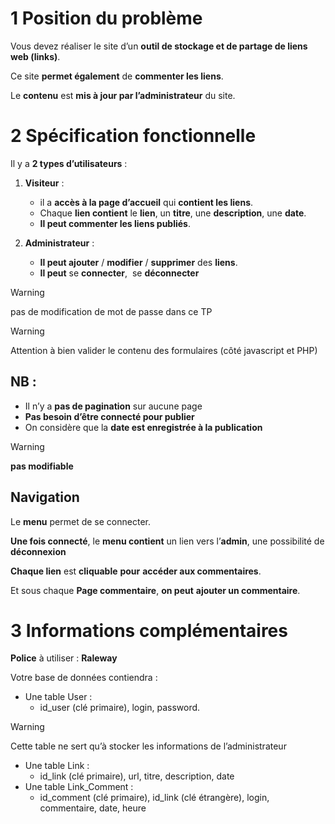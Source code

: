 # **1 Position du problème**

Vous devez réaliser le site d’un **outil de stockage et de partage de liens web (links)**.

Ce site **permet également** de **commenter les liens**.

Le **contenu** est **mis à jour par l’administrateur** du site.


# **2 Spécification fonctionnelle**

Il y a **2 types d’utilisateurs** :

1. **Visiteur** : 
	- il a **accès à la page d’accueil** qui **contient les liens**.
 	- Chaque **lien contient** le **lien**, un **titre**, une **description**, une **date**.
  	- **Il peut commenter les liens publiés**.


2. **Administrateur** : 
   - **Il peut ajouter** / **modifier** / **supprimer** des **liens**.
   - **Il peut** se **connecter**,  se **déconnecter**

> [!WARNING]
> pas de modification de mot de passe dans ce TP

> [!WARNING]
> Attention à bien valider le contenu des formulaires (côté javascript et PHP)

</aside>

## NB :

- Il n’y a **pas de pagination** sur aucune page
- **Pas besoin d’être connecté pour publier**
- On considère que la **date est enregistrée à la publication**
    
> [!WARNING]
> **pas modifiable**
    

## **Navigation**

Le **menu** permet de se connecter.

**Une fois connecté**, le **menu contient** un lien vers l’**admin**, une possibilité de **déconnexion**

**Chaque lien** est **cliquable** **pour** **accéder aux commentaires**. 

Et sous chaque **Page commentaire**, **on peut** **ajouter un commentaire**.



# **3 Informations complémentaires**

**Police** à utiliser : **Raleway**

Votre base de données contiendra :

- Une table User :
    - id_user (clé primaire), login, password.
    
> [!WARNING]
> Cette table ne sert qu’à stocker les informations de l’administrateur
    
- Une table Link :
    - id_link (clé primaire), url, titre, description, date
- Une table Link_Comment :
    - id_comment (clé primaire), id_link (clé étrangère), login, commentaire, date, heure
